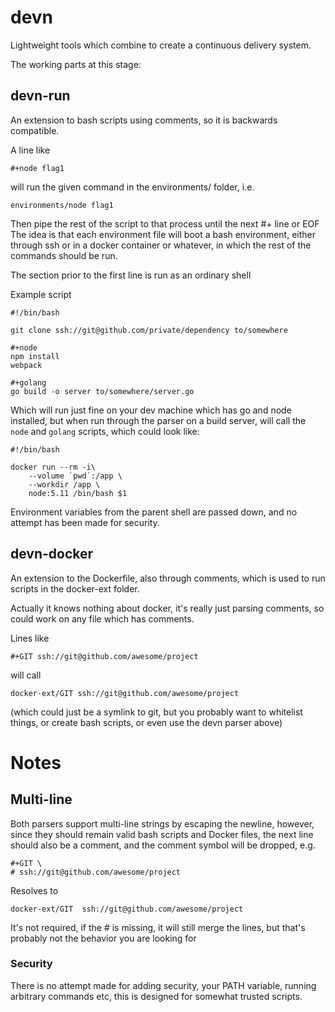 # devn

Lightweight tools which combine to create a continuous delivery system.

The working parts at this stage:

## devn-run

An extension to bash scripts using comments, so it is backwards compatible.

A line like

```
#+node flag1
```

will run the given command in the environments/ folder, i.e.

```
environments/node flag1
```

Then pipe the rest of the script to that process until the next #+ line or EOF
The idea is that each environment file will boot a bash environment, either through ssh 
or in a docker container or whatever, in which the rest of the commands should be run.

The section prior to the first line is run as an ordinary shell


Example script
```
#!/bin/bash

git clone ssh://git@github.com/private/dependency to/somewhere

#+node
npm install
webpack

#+golang
go build -o server to/somewhere/server.go
```
Which will run just fine on your dev machine which has go and node installed, but when run through the parser on a build server, will call the `node` and `golang` scripts, which could look like:

```
#!/bin/bash

docker run --rm -i\
	--volume `pwd`:/app \
	--workdir /app \
	node:5.11 /bin/bash $1
```

Environment variables from the parent shell are passed down, and no attempt has been made for security.


## devn-docker

An extension to the Dockerfile, also through comments, which is used to run scripts in the docker-ext folder.

Actually it knows nothing about docker, it's really just parsing comments, so could work on any file which has comments.

Lines like

```
#+GIT ssh://git@github.com/awesome/project
```

will call

```
docker-ext/GIT ssh://git@github.com/awesome/project
```

(which could just be a symlink to git, but you probably want to whitelist things, or create bash scripts, or even use the devn parser above)

# Notes

## Multi-line

Both parsers support multi-line strings by escaping the newline, however, since they should remain valid bash scripts and Docker files, the next line should also be a comment, and the comment symbol will be dropped, e.g.

```
#+GIT \
# ssh://git@github.com/awesome/project
```
Resolves to
```
docker-ext/GIT  ssh://git@github.com/awesome/project
```

It's not required, if the # is missing, it will still merge the lines, but that's probably not the behavior you are looking for


### Security

There is no attempt made for adding security, your PATH variable, running arbitrary commands etc, this is designed for somewhat trusted scripts.

